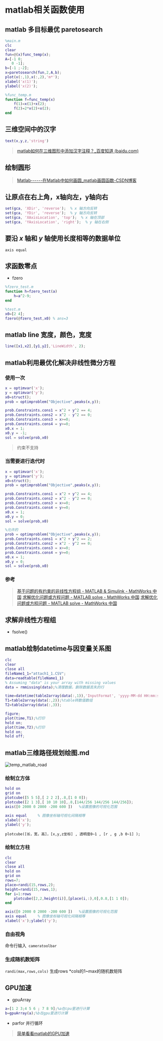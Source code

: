 # matlab相关函数使用

## matlab 多目标最优 paretosearch

```matlab
%main.m
clc
clear
fun=@(x)func_temp(x);
A=[-1 0;
   0 -1];
b=[-1 ;-2];
x=paretosearch(fun,2,A,b);
plot(x(:,1),x(:,2),'m*');
xlabel('x(1)');
ylabel('x(2)');
```

```matlab
%func_temp.m
function f=func_temp(x)
    f(1)=x(1)+x(2);
    f(2)=2*x(2)+x(2);
end
```

## 三维空间中的汉字

```matlab
text(x,y,z,'string')
```

> [matlab如何在三维图形中添加汉字注释？_百度知道 (baidu.com)](https://zhidao.baidu.com/question/1431159674541927179.html)

## 绘制圆形

> [Matlab------在Matlab中如何画圆_matlab画圆函数-CSDN博客](https://blog.csdn.net/qq_40505953/article/details/104778359)

## 让原点在右上角，x轴向左，y轴向右

```matlab
set(gca, 'XDir', 'reverse');  % x 轴方向反转
set(gca, 'YDir', 'reverse');  % y 轴方向反转
set(gca, 'XAxisLocation', 'top');  % x 轴在顶部
set(gca, 'YAxisLocation', 'right');  % y 轴在右侧
```

## 要沿 *x* 轴和 *y* 轴使用长度相等的数据单位

```
axis equal
```

## 求函数零点

* fzero

```matlab
%fzero_test.m
function h=fzero_test(a)
    h=a^2-9;
end
```

```matlab
%test.m
x0=[2 4];
fzero(@fzero_test,x0) % ans=3
```

## matlab line 宽度，颜色，宽度

```matlab
line([x1,x2],[y1,y2],'LineWidth', 2);
```

## matlab利用最优化解决非线性微分方程

### 使用一次

```matlab
x = optimvar('x');
y = optimvar('y');
x0=struct();
prob = optimproblem("Objective",peaks(x,y));

prob.Constraints.cons1 = x^2 + y^2 == 4;
prob.Constraints.cons2 = x^2 - y^2 == 0;
prob.Constraints.cons3 = x>=0;
prob.Constraints.cons4 = y>=0;
x0.x = 1;
x0.y = -1;
sol = solve(prob,x0)
```

> 约束不支持

### 当需要进行迭代时

```matlab
x = optimvar('x');
y = optimvar('y');
x0=struct();
prob = optimproblem("Objective",peaks(x,y));

prob.Constraints.cons1 = x^2 + y^2 == 4;
prob.Constraints.cons2 = x^2 - y^2 == 0;
prob.Constraints.cons3 = x>=0;
prob.Constraints.cons4 = y>=0;
x0.x = 1;
x0.y = 0;
sol = solve(prob,x0)

%允许的
prob = optimproblem("Objective",peaks(x,y));
prob.Constraints.cons1 = x^2 + y^2 == 2;
prob.Constraints.cons2 = x^2 - y^2 == 0;
prob.Constraints.cons3 = x>=0;
prob.Constraints.cons4 = y>=0;
x0.x = 1;
x0.y = 0;
sol = solve(prob,x0)
```



### 参考

>  [基于问题的有约束的非线性方程组 - MATLAB & Simulink - MathWorks 中国](https://ww2.mathworks.cn/help/optim/ug/systems-of-equations-with-constraints-problem-based.html#NonlinearSystemsOfEquationsWithConstraintsProblemBasedExample-1)
> [求解优化问题或方程问题 - MATLAB solve - MathWorks 中国](https://ww2.mathworks.cn/help/optim/ug/optim.problemdef.optimizationproblem.solve.html?s_tid=doc_ta#mw_0da39407-9136-4f31-8f99-3ecb2857cddb)
> [求解优化问题或方程问题 - MATLAB solve - MathWorks 中国](https://ww2.mathworks.cn/help/optim/ug/optim.problemdef.optimizationproblem.solve.html?s_tid=doc_ta)

## 求解非线性方程组

* fsolve()

## matlab绘制datetime与因变量关系图

```matlab
clc
clear
close all
fileName1_1="attach1_1.CSV";
data=readtable(fileName1_1)
% Assuming "data" is your array with missing values
data = rmmissing(data);%清理数据，删除数据丢失的行

time=datetime(table2array(data(:,1)),'InputFormat', 'yyyy-MM-dd HH:mm:ss');
T1=table2array(data(:,2));%table转数值数组
T2=table2array(data(:,3));

figure;
plot(time,T1);%打印
hold on;
plot(time,T2);%打印
hold on;
hold off;
```

##  matlab三维路径规划绘图.md

![temp_matlab_road](../image/temp_matlab_road.png)

### 绘制立方体

```matlab
hold on
grid on
plotcube([5 5 5],[ 2 2 2],.8,[1 0 0]);
plotcube([2 1 3],[ 10 10 10],.8,[144/256 144/256 144/256]);
axis([0 2000 0 2000 -200 600 ])   %设置图像的可视化范围

axis equal     % 图像坐标轴可视化间隔相等 
xlabel('x');
ylabel('y');
```

`plotcube([长，宽，高]，[x,y,z坐标] , 透明度0~1 , [r , g ,b 0~1] );`

### 绘制立方柱

```matlab
clc
clear
close all
hold on
grid on
rows=7;
place=randi(15,rows,2);
height=randi(15,rows,1);
for i=1:rows
    plotcube([2,2,height(i)],[place(i,:),0],0.8,[1 1 0]);
end

axis([0 2000 0 2000 -200 600 ])   %设置图像的可视化范围
axis equal     % 图像坐标轴可视化间隔相等 
xlabel('x');ylabel('y');

```

### 自由视角

命令行输入` cameratoolbar`

### 生成随机数矩阵

`randi(max,rows,cols)` 生成rows *cols的1~max的随机数矩阵

## GPU加速

* gpuArray

```matlab
a=[1 2 3;4 5 6 ; 7 8 9];%a在cpu里进行计算
b=gpuArray(a);%b在gpu里进行计算
```

* parfor 并行循环

> [简单看看matlab的GPU加速](https://www.bilibili.com/video/BV1E341167Hf?vd_source=ec4e4974e1b56ed330afdb6c6ead1501)
